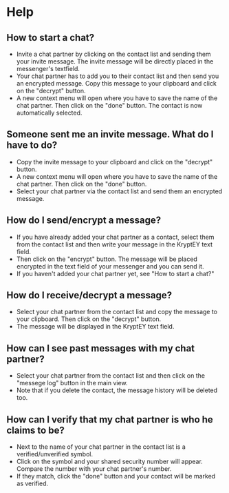 # Help

## How to start a chat?

- Invite a chat partner by clicking on the contact list and sending them your invite message. The
  invite message will be directly placed in the messenger's textfield.
- Your chat partner has to add you to their contact list and then send you an encrypted message.
  Copy this message to your clipboard and click on the "decrypt" button.
- A new context menu will open where you have to save the name of the chat partner. Then click on
  the "done" button. The contact is now automatically selected.

## Someone sent me an invite message. What do I have to do?

- Copy the invite message to your clipboard and click on the "decrypt" button.
- A new context menu will open where you have to save the name of the chat partner. Then click on
  the "done" button.
- Select your chat partner via the contact list and send them an encrypted message.

## How do I send/encrypt a message?

- If you have already added your chat partner as a contact, select them from the contact list and
  then write your message in the KryptEY text field.
- Then click on the "encrypt" button. The message will be placed encrypted in the text field of your
  messenger and you can send it.
- If you haven't added your chat partner yet, see "How to start a chat?"

## How do I receive/decrypt a message?

- Select your chat partner from the contact list and copy the message to your clipboard. Then click
  on the "decrypt" button.
- The message will be displayed in the KryptEY text field.

## How can I see past messages with my chat partner?

- Select your chat partner from the contact list and then click on the "messege log" button in the
  main view.
- Note that if you delete the contact, the message history will be deleted too.

## How can I verify that my chat partner is who he claims to be?

- Next to the name of your chat partner in the contact list is a verified/unverified symbol.
- Click on the symbol and your shared security number will appear. Compare the number with your chat
  partner's number.
- If they match, click the "done" button and your contact will be marked as verified.	
			